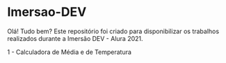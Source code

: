 # Imersao-DEV

Olá! Tudo bem? 
Este repositório foi criado para  disponibilizar os trabalhos realizados durante a Imersão DEV - Alura 2021.

1 - Calculadora de Média e de Temperatura
